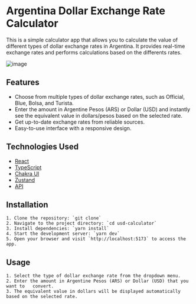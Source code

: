 # Argentina Dollar Exchange Rate Calculator

This is a simple calculator app that allows you to calculate the value of different types of dollar exchange rates in Argentina. It provides real-time exchange rates and performs calculations based on the differents rates.

![image](https://github.com/aSampo/usd-calculator/assets/29290423/3ead3f91-9b95-470e-af80-b50ada7ce6e4)


## Features

- Choose from multiple types of dollar exchange rates, such as Official, Blue, Bolsa, and Turista.
- Enter the amount in Argentine Pesos (ARS) or Dollar (USD) and instantly see the equivalent value in dollars/pesos based on the selected rate.
- Get up-to-date exchange rates from reliable sources.
- Easy-to-use interface with a responsive design.

## Technologies Used

- [React](https://reactjs.org)
- [TypeScript](https://www.typescriptlang.org)
- [Chakra UI](https://chakra-ui.com)
- [Zustand](https://zustand.surge.sh)
- [API](https://www.dolarsi.com/api/api.php?type=valoresprincipales)



## Installation

    1. Clone the repository: `git clone`
    2. Navigate to the project directory: `cd usd-calculator`
    3. Install dependencies: `yarn install`
    4. Start the development server: `yarn dev`
    5. Open your browser and visit `http://localhost:5173` to access the app.

## Usage

    1. Select the type of dollar exchange rate from the dropdown menu.
    2. Enter the amount in Argentine Pesos (ARS) or Dollar (USD) that you want to   convert.
    3. The equivalent value in dollars will be displayed automatically based on the selected rate.


